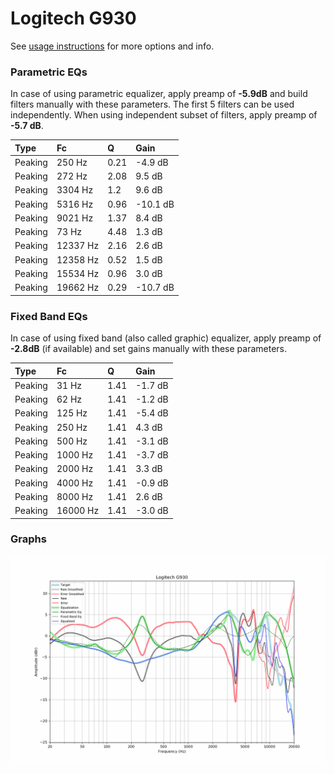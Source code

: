 # Logitech G930
See [usage instructions](https://github.com/jaakkopasanen/AutoEq#usage) for more options and info.

### Parametric EQs
In case of using parametric equalizer, apply preamp of **-5.9dB** and build filters manually
with these parameters. The first 5 filters can be used independently.
When using independent subset of filters, apply preamp of **-5.7 dB**.

| Type    | Fc       |    Q | Gain     |
|:--------|:---------|:-----|:---------|
| Peaking | 250 Hz   | 0.21 | -4.9 dB  |
| Peaking | 272 Hz   | 2.08 | 9.5 dB   |
| Peaking | 3304 Hz  | 1.2  | 9.6 dB   |
| Peaking | 5316 Hz  | 0.96 | -10.1 dB |
| Peaking | 9021 Hz  | 1.37 | 8.4 dB   |
| Peaking | 73 Hz    | 4.48 | 1.3 dB   |
| Peaking | 12337 Hz | 2.16 | 2.6 dB   |
| Peaking | 12358 Hz | 0.52 | 1.5 dB   |
| Peaking | 15534 Hz | 0.96 | 3.0 dB   |
| Peaking | 19662 Hz | 0.29 | -10.7 dB |

### Fixed Band EQs
In case of using fixed band (also called graphic) equalizer, apply preamp of **-2.8dB**
(if available) and set gains manually with these parameters.

| Type    | Fc       |    Q | Gain    |
|:--------|:---------|:-----|:--------|
| Peaking | 31 Hz    | 1.41 | -1.7 dB |
| Peaking | 62 Hz    | 1.41 | -1.2 dB |
| Peaking | 125 Hz   | 1.41 | -5.4 dB |
| Peaking | 250 Hz   | 1.41 | 4.3 dB  |
| Peaking | 500 Hz   | 1.41 | -3.1 dB |
| Peaking | 1000 Hz  | 1.41 | -3.7 dB |
| Peaking | 2000 Hz  | 1.41 | 3.3 dB  |
| Peaking | 4000 Hz  | 1.41 | -0.9 dB |
| Peaking | 8000 Hz  | 1.41 | 2.6 dB  |
| Peaking | 16000 Hz | 1.41 | -3.0 dB |

### Graphs
![](./Logitech%20G930.png)